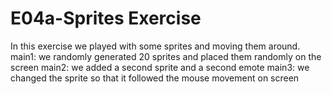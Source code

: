 # E04a-Sprites Exercise

In this exercise we played with some sprites and moving them around.
main1: we randomly generated 20 sprites and placed them randomly on the screen
main2: we added a second sprite and a second emote
main3: we changed the sprite so that it followed the mouse movement on screen
